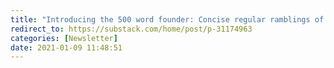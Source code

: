 ```yaml
---
title: "Introducing the 500 word founder: Concise regular ramblings of an early stage tech CEO"
redirect_to: https://substack.com/home/post/p-31174963
categories: [Newsletter]
date: 2021-01-09 11:48:51
---
```

